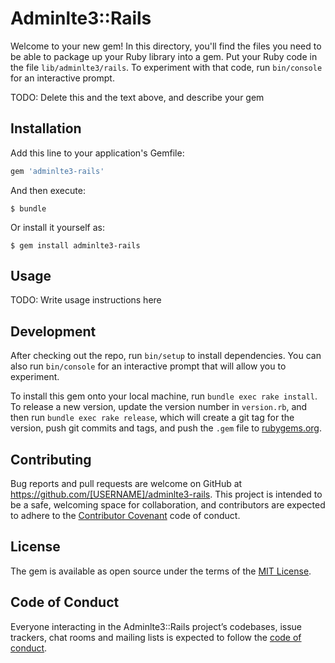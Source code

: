 # Adminlte3::Rails

Welcome to your new gem! In this directory, you'll find the files you need to be able to package up your Ruby library into a gem. Put your Ruby code in the file `lib/adminlte3/rails`. To experiment with that code, run `bin/console` for an interactive prompt.

TODO: Delete this and the text above, and describe your gem

## Installation

Add this line to your application's Gemfile:

```ruby
gem 'adminlte3-rails'
```

And then execute:

    $ bundle

Or install it yourself as:

    $ gem install adminlte3-rails

## Usage

TODO: Write usage instructions here

## Development

After checking out the repo, run `bin/setup` to install dependencies. You can also run `bin/console` for an interactive prompt that will allow you to experiment.

To install this gem onto your local machine, run `bundle exec rake install`. To release a new version, update the version number in `version.rb`, and then run `bundle exec rake release`, which will create a git tag for the version, push git commits and tags, and push the `.gem` file to [rubygems.org](https://rubygems.org).

## Contributing

Bug reports and pull requests are welcome on GitHub at https://github.com/[USERNAME]/adminlte3-rails. This project is intended to be a safe, welcoming space for collaboration, and contributors are expected to adhere to the [Contributor Covenant](http://contributor-covenant.org) code of conduct.

## License

The gem is available as open source under the terms of the [MIT License](https://opensource.org/licenses/MIT).

## Code of Conduct

Everyone interacting in the Adminlte3::Rails project’s codebases, issue trackers, chat rooms and mailing lists is expected to follow the [code of conduct](https://github.com/[USERNAME]/adminlte3-rails/blob/master/CODE_OF_CONDUCT.md).
